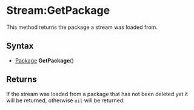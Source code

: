 # Stream:GetPackage

This method returns the package a stream was loaded from.

## Syntax

- [Package](Package.md) **GetPackage**()

## Returns

If the stream was loaded from a package that has not been deleted yet it will be returned, otherwise `nil` will be returned.
